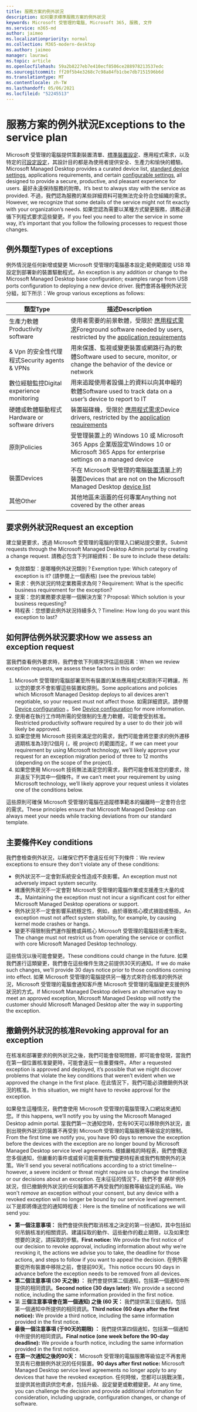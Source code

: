 ```yaml
---
title: 服務方案的例外狀況
description: 如何要求標準服務方案的例外狀況
keywords: Microsoft 受管理的電腦, Microsoft 365, 服務, 文件
ms.service: m365-md
author: jaimeo
ms.localizationpriority: normal
ms.collection: M365-modern-desktop
ms.author: jaimeo
manager: laurawi
ms.topic: article
ms.openlocfilehash: 59a2b8227eb7e410ecf8506ce288978213537edc
ms.sourcegitcommit: ff20f5b4e3268c7c98a84fb1cbe7db7151596b6d
ms.translationtype: MT
ms.contentlocale: zh-TW
ms.lasthandoff: 05/06/2021
ms.locfileid: "52245513"
---
```

# <a name="exceptions-to-the-service-plan"></a><span data-ttu-id="fa8d1-104">服務方案的例外狀況</span><span class="sxs-lookup"><span data-stu-id="fa8d1-104">Exceptions to the service plan</span></span>

<span data-ttu-id="fa8d1-105">Microsoft 受管理的電腦提供策劃裝置清單、[標準裝置設定](device-policies.md)、應用程式需求，以及特定的[可設定設定](../working-with-managed-desktop/config-setting-overview.md)，其設計目的都是為使用者提供安全、生產力和愉快的體驗。</span><span class="sxs-lookup"><span data-stu-id="fa8d1-105">Microsoft Managed Desktop provides a curated device list, [standard device settings](device-policies.md), applications requirements, and certain [configurable settings](../working-with-managed-desktop/config-setting-overview.md), all designed to provide a secure, productive, and pleasant experience for users.</span></span> <span data-ttu-id="fa8d1-106">最好永遠保持服務的附帶。</span><span class="sxs-lookup"><span data-stu-id="fa8d1-106">It’s best to always stay with the service as provided.</span></span> <span data-ttu-id="fa8d1-107">不過，我們認為服務的某些詳細資料可能無法完全符合您組織的需求。</span><span class="sxs-lookup"><span data-stu-id="fa8d1-107">However, we recognize that some details of the service might not fit exactly with your organization’s needs.</span></span> <span data-ttu-id="fa8d1-108">如果您認為需要以某種方式變更服務，請務必遵循下列程式要求這些變更。</span><span class="sxs-lookup"><span data-stu-id="fa8d1-108">If you feel you need to alter the service in some way, it’s important that you follow the following processes to request those changes.</span></span>
 
## <a name="types-of-exceptions"></a><span data-ttu-id="fa8d1-109">例外類型</span><span class="sxs-lookup"><span data-stu-id="fa8d1-109">Types of exceptions</span></span>

<span data-ttu-id="fa8d1-110">例外情況是任何新增或變更 Microsoft 受管理的電腦基本設定;範例範圍從 USB 埠設定到部署新的裝置驅動程式。</span><span class="sxs-lookup"><span data-stu-id="fa8d1-110">An exception is any addition or change to the Microsoft Managed Desktop base configuration; examples range from USB ports configuration to deploying a new device driver.</span></span> <span data-ttu-id="fa8d1-111">我們會將各種例外狀況分組，如下所示：</span><span class="sxs-lookup"><span data-stu-id="fa8d1-111">We group various exceptions as follows:</span></span>

|<span data-ttu-id="fa8d1-112">類型</span><span class="sxs-lookup"><span data-stu-id="fa8d1-112">Type</span></span>  |<span data-ttu-id="fa8d1-113">描述</span><span class="sxs-lookup"><span data-stu-id="fa8d1-113">Description</span></span>  |
|---------|---------|
|<span data-ttu-id="fa8d1-114">生產力軟體</span><span class="sxs-lookup"><span data-stu-id="fa8d1-114">Productivity software</span></span>     |  <span data-ttu-id="fa8d1-115">使用者需要的前景軟體，受限於 [應用程式需求](mmd-app-requirements.md)</span><span class="sxs-lookup"><span data-stu-id="fa8d1-115">Foreground software needed by users, restricted by the [application requirements](mmd-app-requirements.md)</span></span>       |
|<span data-ttu-id="fa8d1-116">& Vpn 的安全性代理程式</span><span class="sxs-lookup"><span data-stu-id="fa8d1-116">Security agents & VPNs</span></span>     |  <span data-ttu-id="fa8d1-117">用來保護、監視或變更裝置或網路行為的軟體</span><span class="sxs-lookup"><span data-stu-id="fa8d1-117">Software used to secure, monitor, or change the behavior of the device or network</span></span>       |
|<span data-ttu-id="fa8d1-118">數位經驗監控</span><span class="sxs-lookup"><span data-stu-id="fa8d1-118">Digital experience monitoring</span></span>     |  <span data-ttu-id="fa8d1-119">用來追蹤使用者設備上的資料以向其申報的軟體</span><span class="sxs-lookup"><span data-stu-id="fa8d1-119">Software used to track data on a user’s device to report to IT</span></span>       |
|<span data-ttu-id="fa8d1-120">硬體或軟體驅動程式</span><span class="sxs-lookup"><span data-stu-id="fa8d1-120">Hardware or software drivers</span></span>     |   <span data-ttu-id="fa8d1-121">裝置磁碟機，受限於 [應用程式需求](mmd-app-requirements.md)</span><span class="sxs-lookup"><span data-stu-id="fa8d1-121">Device drivers, restricted by the [application requirements](mmd-app-requirements.md)</span></span>      |
|<span data-ttu-id="fa8d1-122">原則</span><span class="sxs-lookup"><span data-stu-id="fa8d1-122">Policies</span></span>     | <span data-ttu-id="fa8d1-123">受管理裝置上的 Windows 10 或 Microsoft 365 Apps 企業版設定</span><span class="sxs-lookup"><span data-stu-id="fa8d1-123">Windows 10 or Microsoft 365 Apps for enterprise settings on a managed device</span></span>        |
|<span data-ttu-id="fa8d1-124">裝置</span><span class="sxs-lookup"><span data-stu-id="fa8d1-124">Devices</span></span>     | <span data-ttu-id="fa8d1-125">不在 Microsoft 受管理的電腦[裝置清單](device-list.md)上的裝置</span><span class="sxs-lookup"><span data-stu-id="fa8d1-125">Devices that are not on the Microsoft Managed Desktop [device list](device-list.md)</span></span>        |
|<span data-ttu-id="fa8d1-126">其他</span><span class="sxs-lookup"><span data-stu-id="fa8d1-126">Other</span></span>     |  <span data-ttu-id="fa8d1-127">其他地區未涵蓋的任何專案</span><span class="sxs-lookup"><span data-stu-id="fa8d1-127">Anything not covered by the other areas</span></span>       |
 
## <a name="request-an-exception"></a><span data-ttu-id="fa8d1-128">要求例外狀況</span><span class="sxs-lookup"><span data-stu-id="fa8d1-128">Request an exception</span></span>

<span data-ttu-id="fa8d1-129">建立變更要求，透過 Microsoft 受管理的電腦的管理入口網站提交要求。</span><span class="sxs-lookup"><span data-stu-id="fa8d1-129">Submit requests through the Microsoft Managed Desktop Admin portal by creating a change request.</span></span> <span data-ttu-id="fa8d1-130">請務必包含下列詳細資料：</span><span class="sxs-lookup"><span data-stu-id="fa8d1-130">Be sure to include these details:</span></span>

- <span data-ttu-id="fa8d1-131">免除類型：是哪種例外狀況類別？</span><span class="sxs-lookup"><span data-stu-id="fa8d1-131">Exemption type: Which category of exception is it?</span></span> <span data-ttu-id="fa8d1-132"> (請參閱上一個表格) </span><span class="sxs-lookup"><span data-stu-id="fa8d1-132">(see the previous table)</span></span>
- <span data-ttu-id="fa8d1-133">需求：例外狀況的特定業務需求為何？</span><span class="sxs-lookup"><span data-stu-id="fa8d1-133">Requirement: What is the specific business requirement for the exception?</span></span>
- <span data-ttu-id="fa8d1-134">提案：您的業務要求是哪一個解決方案？</span><span class="sxs-lookup"><span data-stu-id="fa8d1-134">Proposal: Which solution is your business requesting?</span></span>
- <span data-ttu-id="fa8d1-135">時程表：您想要此例外狀況持續多久？</span><span class="sxs-lookup"><span data-stu-id="fa8d1-135">Timeline: How long do you want this exception to last?</span></span> 

## <a name="how-we-assess-an-exception-request"></a><span data-ttu-id="fa8d1-136">如何評估例外狀況要求</span><span class="sxs-lookup"><span data-stu-id="fa8d1-136">How we assess an exception request</span></span>

<span data-ttu-id="fa8d1-137">當我們查看例外要求時，我們會依下列順序評估這些因素：</span><span class="sxs-lookup"><span data-stu-id="fa8d1-137">When we review exception requests, we assess these factors in this order:</span></span>
 
1. <span data-ttu-id="fa8d1-138">Microsoft 受管理的電腦部署至所有裝置的某些應用程式和原則不可轉讓，所以您的要求不會影響這些裝置和原則。</span><span class="sxs-lookup"><span data-stu-id="fa8d1-138">Some applications and policies which Microsoft Managed Desktop deploys to all devices aren't negotiable, so your request must not affect those.</span></span> <span data-ttu-id="fa8d1-139">如需詳細資訊，請參閱 [Device configuration](device-policies.md) 。</span><span class="sxs-lookup"><span data-stu-id="fa8d1-139">See [Device configuration](device-policies.md) for more information.</span></span>
2. <span data-ttu-id="fa8d1-140">使用者在執行工作時所需的受限制的生產力軟體，可能會受到核准。</span><span class="sxs-lookup"><span data-stu-id="fa8d1-140">Restricted productivity software required by a user to do their job will likely be approved.</span></span> 
3. <span data-ttu-id="fa8d1-141">如果您使用 Microsoft 技術來滿足您的需求，我們可能會將您要求的例外遷移週期核准為3到12個月 (，視 project) 的範圍而定。</span><span class="sxs-lookup"><span data-stu-id="fa8d1-141">If we can meet your requirement by using Microsoft technology, we’ll likely approve your request for an exception migration period of three to 12 months (depending on the scope of the project).</span></span>
4. <span data-ttu-id="fa8d1-142">如果您使用 Microsoft 技術無法滿足您的需求，我們可能會核准您的要求，除非違反下列其中一個條件。</span><span class="sxs-lookup"><span data-stu-id="fa8d1-142">If we can’t meet your requirement by using Microsoft technology, we’ll likely approve your request unless it violates one of the conditions below.</span></span>  

<span data-ttu-id="fa8d1-143">這些原則可確保 Microsoft 受管理的電腦在追蹤標準範本的偏離時一定會符合您的需求。</span><span class="sxs-lookup"><span data-stu-id="fa8d1-143">These principles ensure that Microsoft Managed Desktop can always meet your needs while tracking deviations from our standard template.</span></span> 

## <a name="key-conditions"></a><span data-ttu-id="fa8d1-144">主要條件</span><span class="sxs-lookup"><span data-stu-id="fa8d1-144">Key conditions</span></span>

<span data-ttu-id="fa8d1-145">我們會檢查例外狀況，以確保它們不會違反任何下列條件：</span><span class="sxs-lookup"><span data-stu-id="fa8d1-145">We review exceptions to ensure they don't violate any of these conditions:</span></span>

- <span data-ttu-id="fa8d1-146">例外狀況不一定會對系統安全性造成不良影響。</span><span class="sxs-lookup"><span data-stu-id="fa8d1-146">An exception must not adversely impact system security.</span></span> 
- <span data-ttu-id="fa8d1-147">維護例外狀況不一定會對 Microsoft 受管理的電腦作業或支援產生大量的成本。</span><span class="sxs-lookup"><span data-stu-id="fa8d1-147">Maintaining the exception must not incur a significant cost for either Microsoft Managed Desktop operations or support.</span></span>
- <span data-ttu-id="fa8d1-148">例外狀況不一定會影響系統穩定性，例如，由於導致核心模式損毀或懸掛。</span><span class="sxs-lookup"><span data-stu-id="fa8d1-148">An exception must not affect system stability, for example, by causing kernel mode crashes or hangs.</span></span>
- <span data-ttu-id="fa8d1-149">變更不得限制我們運作服務或與核心 Microsoft 受管理的電腦技術產生衝突。</span><span class="sxs-lookup"><span data-stu-id="fa8d1-149">The change must not restrict us from operating the service or conflict with core Microsoft Managed Desktop technology.</span></span>

<span data-ttu-id="fa8d1-150">這些情況以後可能會變更。</span><span class="sxs-lookup"><span data-stu-id="fa8d1-150">These conditions could change in the future.</span></span> <span data-ttu-id="fa8d1-151">如果我們進行這類變更，我們會在這些條件生效之前提供30天的通知。</span><span class="sxs-lookup"><span data-stu-id="fa8d1-151">If we do make such changes, we’ll provide 30 days notice prior to those conditions coming into effect.</span></span>  <span data-ttu-id="fa8d1-152">如果 Microsoft 受管理的電腦提供另一種方式來符合核准的例外狀況，Microsoft 受管理的電腦會通知客戶應 Microsoft 受管理的電腦變更支援例外狀況的方式。</span><span class="sxs-lookup"><span data-stu-id="fa8d1-152">If Microsoft Managed Desktop delivers an alternative way to meet an approved exception, Microsoft Managed Desktop will notify the customer should Microsoft Managed Desktop alter the way in supporting the exception.</span></span> 

## <a name="revoking-approval-for-an-exception"></a><span data-ttu-id="fa8d1-153">撤銷例外狀況的核准</span><span class="sxs-lookup"><span data-stu-id="fa8d1-153">Revoking approval for an exception</span></span>

<span data-ttu-id="fa8d1-154">在核准和部署要求的例外狀況之後，我們可能會發現問題，即可能會發現，當我們在第一個位置核准變更時，可能會違反一些重要條件。</span><span class="sxs-lookup"><span data-stu-id="fa8d1-154">After a requested exception is approved and deployed, it’s possible that we might discover problems that violate the key conditions that weren’t evident when we approved the change in the first place.</span></span> <span data-ttu-id="fa8d1-155">在此情況下，我們可能必須撤銷例外狀況的核准。</span><span class="sxs-lookup"><span data-stu-id="fa8d1-155">In this situation, we might have to revoke approval for the exception.</span></span>
 
<span data-ttu-id="fa8d1-156">如果發生這種情況，我們會使用 Microsoft 受管理的電腦管理入口網站來通知您。</span><span class="sxs-lookup"><span data-stu-id="fa8d1-156">If this happens, we’ll notify you by using the Microsoft Managed Desktop admin portal.</span></span> <span data-ttu-id="fa8d1-157">當我們第一次通知您時，您有90天可以移除例外狀況，直到出現例外狀況的裝置不再受到 Microsoft 受管理的電腦服務等級協定的限制。</span><span class="sxs-lookup"><span data-stu-id="fa8d1-157">From the first time we notify you, you have 90 days to remove the exception before the devices with the exception are no longer bound by Microsoft Managed Desktop service level agreements.</span></span> <span data-ttu-id="fa8d1-158">根據嚴格的時程表，我們會傳送您多個通知，但嚴重的事件或威脅可能需要我們變更時程表或我們有關例外的決策。</span><span class="sxs-lookup"><span data-stu-id="fa8d1-158">We'll send you several notifications according to a strict timeline--however, a severe incident or threat might require us to change the timeline or our decisions about an exception.</span></span> <span data-ttu-id="fa8d1-159">在未征征的情況下，我們不會 *移除* 例外狀況，但已撤銷例外狀況的任何裝置將不再受我們的服務等級協定的系結。</span><span class="sxs-lookup"><span data-stu-id="fa8d1-159">We won't *remove* an exception without your consent, but any device with a revoked exception will no longer be bound by our service level agreement.</span></span> <span data-ttu-id="fa8d1-160">以下是即將傳送您的通知時程表：</span><span class="sxs-lookup"><span data-stu-id="fa8d1-160">Here is the timeline of notifications we will send you:</span></span>

- <span data-ttu-id="fa8d1-161">**第一個注意事項：** 我們會提供我們取消核准之決定的第一份通知，其中包括如何吊銷核准的相關資訊、建議採取的動作、這些動作的截止期限，以及如果您想要的決定，請採取的步驟。</span><span class="sxs-lookup"><span data-stu-id="fa8d1-161">**First notice:** We provide the first notice of our decision to revoke approval, including information about why we’re revoking it, the actions we advise you to take, the deadline for those actions, and steps to follow if you want to appeal the decision.</span></span> <span data-ttu-id="fa8d1-162">在例外需要從所有裝置中移除之前，會提前90天。</span><span class="sxs-lookup"><span data-stu-id="fa8d1-162">This notice occurs 90 days in advance before the exception needs to be removed from all devices.</span></span> 
- <span data-ttu-id="fa8d1-163">**第二個注意事項 (30 天之後) ：** 我們會提供第二個通知，包括第一個通知中所提供的相同資訊。</span><span class="sxs-lookup"><span data-stu-id="fa8d1-163">**Second notice (30 days later):** We provide a second notice, including the same information provided in the first notice.</span></span> 
- <span data-ttu-id="fa8d1-164">第 **三個注意事項會在第一個通知) 之後 (60 天：** 我們提供第三個通知，包括第一個通知中所提供的相同資訊。</span><span class="sxs-lookup"><span data-stu-id="fa8d1-164">**Third notice (60 days after the first notice):** We provide a third notice, including the same information provided in the first notice.</span></span> 
- <span data-ttu-id="fa8d1-165">**最後一個注意事項 (于90天的期限) ：** 我們提供第四個通知，包括第一個通知中所提供的相同資訊。</span><span class="sxs-lookup"><span data-stu-id="fa8d1-165">**Final notice (one week before the 90-day deadline):** We provide a fourth notice, including the same information provided in the first notice.</span></span>
- <span data-ttu-id="fa8d1-166">**在第一次通知之後的90天：** Microsoft 受管理的電腦服務等級協定不再套用至具有已撤銷例外狀況的任何裝置。</span><span class="sxs-lookup"><span data-stu-id="fa8d1-166">**90 days after first notice:** Microsoft Managed Desktop service level agreements no longer apply to any devices that have the revoked exception.</span></span> <span data-ttu-id="fa8d1-167">任何時候，您都可以挑戰決策，並提供其他資訊供您考慮，包括升級、設定變更或軟體變更。</span><span class="sxs-lookup"><span data-stu-id="fa8d1-167">At any time, you can challenge the decision and provide additional information for consideration, including upgrade, configuration changes, or change of software.</span></span> 


